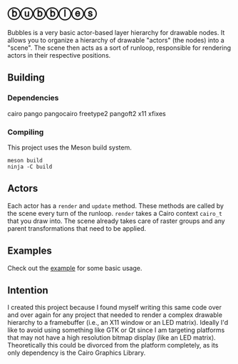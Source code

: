 # ⓑⓤⓑⓑⓛⓔⓢ

Bubbles is a very basic actor-based layer hierarchy for drawable nodes. It allows you to organize a hierarchy of drawable "actors" (the nodes) into a "scene". The scene then acts as a sort of runloop, responsible for rendering actors in their respective positions. 

## Building
### Dependencies
cairo
pango
pangocairo
freetype2
pangoft2
x11
xfixes

### Compiling 
This project uses the Meson build system.
```
meson build
ninja -C build
```

## Actors

Each actor has a `render` and `update` method. These methods are called by the scene every turn of the runloop. `render` takes a Cairo context `cairo_t` that you draw into. The scene already takes care of raster groups and any parent transformations that need to be applied. 

## Examples

Check out the [example](example/) for some basic usage. 

## Intention

I created this project because I found myself writing this same code over and over again for any project that needed to render a complex drawable hierarchy to a framebuffer (i.e., an X11 window or an LED matrix). Ideally I'd like to avoid using something like GTK or Qt since I am targeting platforms that may not have a high resolution bitmap display (like an LED matrix). Theoretically this could be divorced from the platform completely, as its only dependency is the Cairo Graphics Library.


